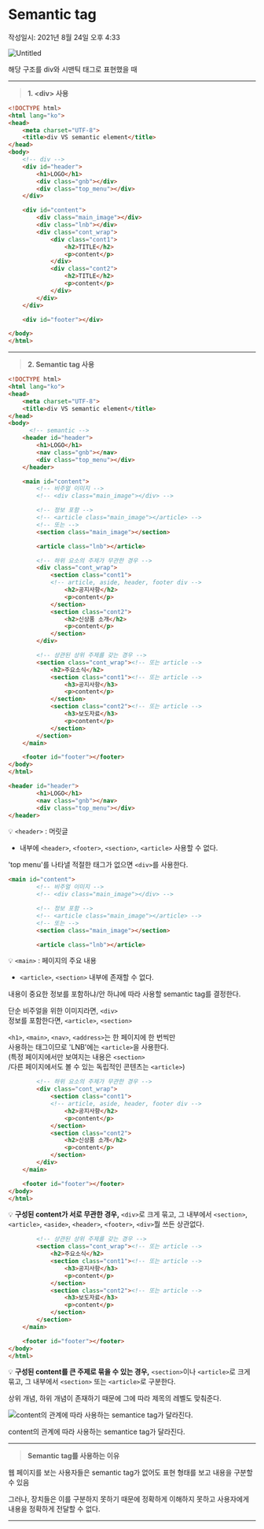 # Semantic tag
작성일시: 2021년 8월 24일 오후 4:33

![Untitled](../images/semantic_1.png)

해당 구조를 div와 시맨틱 태그로 표현했을 때

---

> **1. \<div\> 사용**
>

```html
<!DOCTYPE html>
<html lang="ko">
<head>
    <meta charset="UTF-8">
    <title>div VS semantic element</title>
</head>
<body>
    <!-- div -->
    <div id="header">
        <h1>LOGO</h1>
        <div class="gnb"></div>
        <div class="top_menu"></div>
    </div>

    <div id="content">
        <div class="main_image"></div>
        <div class="lnb"></div>
        <div class="cont_wrap">
            <div class="cont1">
                <h2>TITLE</h2>
                <p>content</p>
            </div>
            <div class="cont2">
                <h2>TITLE</h2>
                <p>content</p>
            </div>
        </div>
    </div>

    <div id="footer"></div>

</body>
</html>
```

---

> **2. Semantic tag 사용**
>

```html
<!DOCTYPE html>
<html lang="ko">
<head>
    <meta charset="UTF-8">
    <title>div VS semantic element</title>
</head>
<body>
	  <!-- semantic -->
    <header id="header">
        <h1>LOGO</h1>
        <nav class="gnb"></nav>
        <div class="top_menu"></div>
    </header>

    <main id="content">
        <!-- 비주얼 이미지 -->
        <!-- <div class="main_image"></div> -->

        <!-- 정보 포함 -->
        <!-- <article class="main_image"></article> -->
        <!-- 또는 -->
        <section class="main_image"></section>

        <article class="lnb"></article>

        <!-- 하위 요소의 주제가 무관한 경우 -->
        <div class="cont_wrap">
            <section class="cont1">
            <!-- article, aside, header, footer div -->
                <h2>공지사항</h2>
                <p>content</p>
            </section>
            <section class="cont2">
                <h2>신상품 소개</h2>
                <p>content</p>
            </section>
        </div>

        <!-- 상관된 상위 주제를 갖는 경우 -->
        <section class="cont_wrap"><!-- 또는 article -->
            <h2>주요소식</h2>
            <section class="cont1"><!-- 또는 article -->
                <h3>공지사항</h3>
                <p>content</p>
            </section>
            <section class="cont2"><!-- 또는 article -->
                <h3>보도자료</h3>
                <p>content</p>
            </section>
        </section>
    </main>

    <footer id="footer"></footer>
</body>
</html>
```

```html
<header id="header">
        <h1>LOGO</h1>
        <nav class="gnb"></nav>
        <div class="top_menu"></div>
</header>
```

<aside>

💡 `<header>` : 머릿글<br/>
 - 내부에 `<header>`, `<footer>`, `<section>`, `<article>` 사용할 수 없다.

'top menu'를 나타낼 적절한 태그가 없으면 `<div>`를 사용한다.

</aside>

```html
<main id="content">
        <!-- 비주얼 이미지 -->
        <!-- <div class="main_image"></div> -->

        <!-- 정보 포함 -->
        <!-- <article class="main_image"></article> -->
        <!-- 또는 -->
        <section class="main_image"></section>

        <article class="lnb"></article>
```

<aside>

💡 `<main>` : 페이지의 주요 내용
 - `<article>`, `<section>` 내부에 존재할 수 없다.

내용이 중요한 정보를 포함하냐/안 하냐에 따라 사용할 semantic tag를 결정한다.

단순 비주얼을 위한 이미지라면, `<div>` <br/>
정보를 포함한다면, `<article>`, `<section>`

`<h1>`, `<main>`, `<nav>`, `<address>`는 한 페이지에 한 번씩만<br/>사용하는 태그이므로 'LNB'에는 `<article>`을 사용한다.<br/>
(특정 페이지에서만 보여지는 내용은 `<section>`<br/>
 /다른 페이지에서도 볼 수 있는 독립적인 콘텐츠는 `<article>`)

</aside>

```html
        <!-- 하위 요소의 주제가 무관한 경우 -->
        <div class="cont_wrap">
            <section class="cont1">
            <!-- article, aside, header, footer div -->
                <h2>공지사항</h2>
                <p>content</p>
            </section>
            <section class="cont2">
                <h2>신상품 소개</h2>
                <p>content</p>
            </section>
        </div>
    </main>

    <footer id="footer"></footer>
</body>
</html>
```

<aside>

💡 **구성된 content가 서로 무관한 경우,**
`<div>`로 크게 묶고, 그 내부에서 `<section>`, `<article>`, `<aside>`, `<header>`, `<footer>`, `<div>`뭘 쓰든 상관없다.

</aside>

```html
        <!-- 상관된 상위 주제를 갖는 경우 -->
        <section class="cont_wrap"><!-- 또는 article -->
            <h2>주요소식</h2>
            <section class="cont1"><!-- 또는 article -->
                <h3>공지사항</h3>
                <p>content</p>
            </section>
            <section class="cont2"><!-- 또는 article -->
                <h3>보도자료</h3>
                <p>content</p>
            </section>
        </section>
    </main>

    <footer id="footer"></footer>
</body>
</html>
```

<aside>

💡 **구성된 content를 큰 주제로 묶을 수 있는 경우,**
`<section>`이나 `<article>`로 크게 묶고, 그 내부에서 `<section>` 또는 `<article>`로 구분한다.

상위 개념, 하위 개념이 존재하기 때문에 그에 따라 제목의 레벨도 맞춰준다.

</aside>

![content의 관계에 따라 사용하는 semantice tag가 달라진다.](../images/semantic_2.png)

content의 관계에 따라 사용하는 semantice tag가 달라진다.

---

> **Semantic tag를 사용하는 이유**

웹 페이지를 보는 사용자들은 semantic tag가 없어도 표현 형태를 보고 내용을 구분할 수 있음

그러나, 장치들은 이를 구분하지 못하기 때문에 정확하게 이해하지 못하고
사용자에게 내용을 정확하게 전달할 수 없다.

---